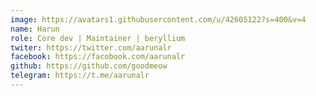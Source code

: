 ```yaml
---
image: https://avatars1.githubusercontent.com/u/42605122?s=400&v=4
name: Harun 
role: Core dev | Maintainer | beryllium
twiter: https://twitter.com/aarunalr
facebook: https://facobook.com/aarunalr
github: https://github.com/goodmeow
telegram: https://t.me/aarunalr
---
```

